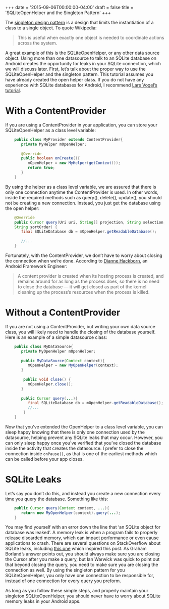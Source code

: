 +++
date = '2015-09-06T00:00:00-04:00'
draft = false
title = 'SQLiteOpenHelper and the Singleton Pattern'
+++


The [singleton design pattern](https://en.wikipedia.org/wiki/Singleton_pattern) is a design that limits the instantiation of a class to a single object. To quote Wikipedia:

> This is useful when exactly one object is needed to coordinate actions across the system.

A great example of this is the SQLiteOpenHelper, or any other data source object. Using more than one datasource to talk to an SQLite database on Android creates the opportunity for leaks in your SQLite connection, which we will discuss later. First, let’s talk about the proper way to use the SQLiteOpenHelper and the singleton pattern. This tutorial assumes you have already created the open helper class. If you do not have any experience with SQLite databases for Android, I recommend [Lars Vogel’s tutorial](http://www.vogella.com/tutorials/AndroidSQLite/article.html).

<!--more-->

# With a ContentProvider

If you are using a ContentProvider in your application, you can store your SQLiteOpenHelper as a class level variable:

```java
    public class MyProvider extends ContentProvider{ 
       private MyHelper mOpenHelper;  
     
       @Override 
       public boolean onCreate(){
          mOpenHelper = new MyHelper(getContext()); 
          return true; 
       }
    }
```

By using the helper as a class level variable, we are assured that there is only one connection anytime the ContentProvider is used. In other words, inside the required methods such as query(), delete(), update(), you should not be creating a new connection. Instead, you just get the database using the open helper:

```java
    @Override
    public Cursor query(Uri uri, String[] projection, String selection, String[] selectionArgs,
    String sortOrder) {
       final SQLiteDatabase db = mOpenHelper.getReadableDatabase();
     
       //...
    }
```

Fortunately, with the ContentProvider, we don’t have to worry about closing the connection when we’re done. According to [Dianne Hackborn](https://groups.google.com/forum/#!msg/android-developers/NwDRpHUXt0U/jIam4Q8-cqQJ), an Android Framework Engineer:

> A content provider is created when its hosting process is created, and remains around for as long as the process does, so there is no need to close the database — it will get closed as part of the kernel cleaning up the process’s resources when the process is killed.

# Without a ContentProvider

If you are not using a ContentProvider, but writing your own data source class, you will likely need to handle the closing of the database yourself. Here is an example of a simple datasource class:

```java
    public class MyDataSource{ 
       private MyOpenHelper mOpenHelper; 
     
       public MyDataSource(Context context){ 
          mOpenHelper = new MyOpenHelper(context); 
       }
     
        public void close() { 
          mOpenHelper.close(); 
       }
       
       public Cursor query(...){
          final SQLiteDatabase db = mOpenHelper.getReadableDatabase();
          //...
        }
    }
```

Now that you’ve extended the OpenHelper to a class level variable, you can sleep happy knowing that there is only one connection used by the datasource, helping prevent any SQLite leaks that may occur. However, you can only sleep happy once you’ve verified that you’ve closed the database inside the activity that creates the datasource. I prefer to close the connection inside `onPause()`, as that is one of the earliest methods which can be called before your app closes.

# SQLite Leaks

Let’s say you don’t do this, and instead you create a new connection every time you query the database. Something like this:

```java
    public Cursor query(Context context, ...){ 
       return new MyOpenHelper(context).query(...);
    }
```

You may find yourself with an error down the line that ‘an SQLite object for database was leaked’. A memory leak is when a program fails to properly release discarded memory, which can impact performance or even cause applications to crash. There are several questions on StackOverflow about SQLite leaks, including [this one](http://stackoverflow.com/questions/12801602/android-sqlite-leaked/12801889#12801889) which inspired this post. As Graham Borland’s answer points out, you should always make sure you are closing the Cursor after you make a query, but Ian Warwick was quick to point out that beyond closing the query, you need to make sure you are closing the connection as well. By using the singleton pattern for you SQLiteOpenHelper, you only have one connection to be responsible for, instead of one connection for every query you preform.

As long as you follow these simple steps, and properly maintain your singleton SQLiteOpenHelper, you should never have to worry about SQLite memory leaks in your Android apps.